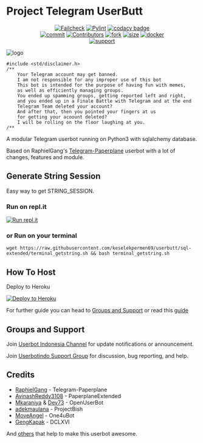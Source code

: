 # Project Telegram UserButt

<p align="center">
    <a href="https://github.com/keselekpermen69/UserButt/actions?query=workflow%3AFailCheck" > <img src="https://img.shields.io/github/workflow/status/keselekpermen69/userbutt/FailCheck/sql-extended?style=for-the-badge&logo=github-actions&logoColor=white" alt="Failcheck" /></a>
    <a href="https://github.com/keselekpermen69/UserButt/actions?query=workflow%3Apylint"> <img src="https://img.shields.io/github/workflow/status/keselekpermen69/userbutt/pylint/sql-extended?label=pylint&style=for-the-badge&logo=github-actions&logoColor=white" alt="Pylint" /></a>
    <a href="https://www.codacy.com/manual/keselekpermen69/UserButt?utm_source=github.com&amp;utm_medium=referral&amp;utm_content=keselekpermen69/UserButt&amp;utm_campaign=Badge_Grade"><img src="https://img.shields.io/codacy/grade/c460544d68334a51b84c83ce8d3a1e98?style=for-the-badge&logo=codacy" alt="codacy badge" /></a></br>
    <a href="https://github.com/keselekpermen69/UserButt/commits/sql-extended"><img src="https://img.shields.io/github/last-commit/keselekpermen69/userbutt/sql-extended?style=for-the-badge&logo=github" alt="commit" /></a>
    <a href="https://github.com/keselekpermen69/UserButt/graphs/contributors"><img src="https://img.shields.io/github/contributors-anon/keselekpermen69/userbutt?style=for-the-badge&logo=github" alt="Contributors" /></a>
    <a href="https://github.com/keselekpermen69/UserButt/network/members"><img src="https://img.shields.io/github/forks/KeselekPermen69/Userbutt?label=Fork&style=for-the-badge&logo=github" alt="fork" /></a>
    <a href="https://github.com/keselekpermen69/UserButt"><img src="https://img.shields.io/github/repo-size/keselekpermen69/userbutt?style=for-the-badge&logo=github" alt="size" /></a>
    <a href="https://hub.docker.com/r/mrmiss/userbutt"> <img src="https://img.shields.io/docker/image-size/mrmiss/userbutt/latest?color=red&label=Docker%20Size&style=for-the-badge&logo=docker&logoColor=white" alt="docker" /></a></br>
    <a href="https://t.me/userbotindo"> <img src="https://img.shields.io/badge/telegram-Support_Group-blue?style=social&logo=telegram" alt="support" /></a>
</p>

![logo](https://gist.githubusercontent.com/keselekpermen69/71d86f264156542154912216b0ebd234/raw/8bd67b5cc1f2552e6a7c5c235e87c5f8537e6cec/sana_doubleexposure.png)

```
#include <std/disclaimer.h>
/**
    Your Telegram account may get banned.
    I am not responsible for any improper use of this bot
    This bot is intended for the purpose of having fun with memes,
    as well as efficiently managing groups.
    You ended up spamming groups, getting reported left and right,
    and you ended up in a Finale Battle with Telegram and at the end
    Telegram Team deleted your account?
    And after that, then you pointed your fingers at us
    for getting your acoount deleted?
    I will be rolling on the floor laughing at you.
/**
```
A modular Telegram userbot running on Python3 with sqlalchemy database.

Based on RaphielGang's [Telegram-Paperplane](https://github.com/RaphielGang/Telegram-Paperplane) userbot with a lot of changes, features and module.

## Generate String Session
Easy way to get STRING_SESSION. 

### Run on repl.it
[![Run repl.it](https://img.shields.io/badge/run-string__session.py-blue?style=for-the-badge&logo=repl.it)](https://userbutt.keselekpermen.repl.run)

### or Run on your terminal
```
wget https://raw.githubusercontent.com/keselekpermen69/userbutt/sql-extended/terminal_getstring.sh && bash terminal_getstring.sh
```

## How To Host
Deploy to Heroku

<p><a href="https://heroku.com/deploy?template=https://github.com/KeselekPermen69/UserButt/tree/sql-extended"> <img src="https://www.herokucdn.com/deploy/button.svg" alt="Deploy to Heroku" /></a></p>

For further guide you can head to [Groups and Support](https://github.com/AyanaShb/UserButt#Groups-and-support) or read this [guide](https://telegra.ph/Host-a-Telegram-Userbot-05-07)

## Groups and Support
Join [Userbot Indonesia Channel](https://t.me/userbotindocloud) for update notifications or announcement.

Join [Userbotindo Support Group](https://t.me/userbotindo) for discussion, bug reporting, and help.

## Credits
*   [RaphielGang](https://github.com/RaphielGang) - Telegram-Paperplane
*   [AvinashReddy3108](https://github.com/AvinashReddy3108) - PaperplaneExtended
*   [Mkaraniya](https://github.com/mkaraniya) & [Dev73](https://github.com/Devp73) - OpenUserBot
*   [adekmaulana](https://github.com/adekmaulana) - ProjectBish
*   [MoveAngel](https://github.com/MoveAngel) - One4uBot
*   [GengKapak](https://github.com/GengKapak) - DCLXVI

And [others](https://github.com/AyanaShb/UserButt/graphs/contributors) that help to make this userbot awesome.
